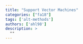 ```yaml
---
title: "Support Vector Machines"
categories: ["fa18"]
tags: ['alt-methods']
authors: ['ahl98']
description: >
  ""
---
```


 

